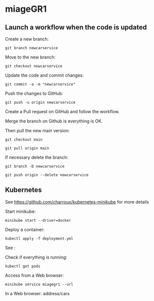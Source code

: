 # miageGR1

## Launch a workflow when the code is updated

Create a new branch:
```
git branch newcarservice
```
Move to the new branch:
```
git checkout newcarservice
```
Update the code and commit changes:
```
git commit -a -m "newcarservice"
```
Push the changes to GitHub:
```
git push -u origin newcarservice
```
Create a Pull request on GitHub and follow the workflow.

Merge the branch on Github is everything is OK.

Then pull the new main version:

```
git checkout main
```
```
git pull origin main
```

If necessary delete the branch:

```
git branch -D newcarservice
```
```
git push origin --delete newcarservice
```

## Kubernetes

See https://github.com/charroux/kubernetes-minikube for more details

Start minikube:
```
minikube start --driver=docker
```

Deploy a container:
```
kubectl apply -f deployment.yml  
```
See : 

Check if everything is running: 
```
kubectl get pods  
```
Access from a Web browser:
```
minikube service miagegr1 --url
```
In a Web browser: address/cars